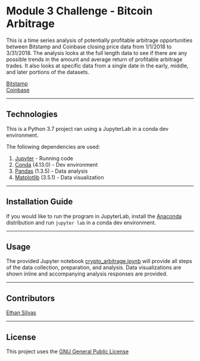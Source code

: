 # Module 3 Challenge - Bitcoin Arbitrage

This is a time series analysis of potentially profitable arbitrage opportunities between Bitstamp and Coinbase 
closing price data from 1/1/2018 to 3/31/2018. The analysis looks at the full length data to see if there are any possible trends in the amount
and average return of profitable arbitrage trades. It also looks at specific data from a single date in the early, middle, and later portions of the 
datasets. 

[Bitstamp](/Resources/bitstamp.csv) <br>
[Coinbase](/Resources/coinbase.csv)

---

## Technologies

This is a Python 3.7 project ran using a JupyterLab in a conda dev environment. 

The following dependencies are used: 
1. [Jupyter](https://jupyter.org/) - Running code 
2. [Conda](https://github.com/conda/conda) (4.13.0) - Dev environment
3. [Pandas](https://github.com/pandas-dev/pandas) (1.3.5) - Data analysis
4. [Matplotlib](https://github.com/matplotlib/matplotlib) (3.5.1) - Data visualization


---

## Installation Guide

If you would like to run the program in JupyterLab, install the [Anaconda](https://www.anaconda.com/products/distribution) distribution and run `jupyter lab` in a conda dev environment.


---

## Usage

The provided Jupyter notebook [crypto_arbitrage.ipynb](/crypto_arbitrage.ipynb) will provide all steps of the data collection, preparation, and analysis. Data visualizations are shown inline and accompanying analysis responses are provided. 

---

## Contributors

[Ethan Silvas](https://github.com/ethansilvas)

---

## License

This project uses the [GNU General Public License](https://choosealicense.com/licenses/gpl-3.0/)
